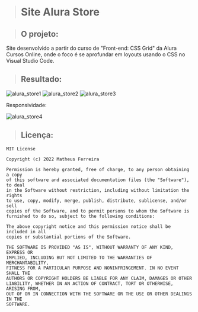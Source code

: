 > # Site Alura Store

> ## O projeto:

Site desenvolvido a partir do curso de "Front-end: CSS Grid" da Alura Cursos Online, onde o foco é se aprofundar em loyouts usando o CSS no Visual Studio Code.

> ## Resultado:

![alura_store1](https://user-images.githubusercontent.com/59848966/87021607-ce201980-c1ab-11ea-87d8-2ab5fe7796f0.png)
![alura_store2](https://user-images.githubusercontent.com/59848966/87021614-cf514680-c1ab-11ea-94b4-2ff4c7af0972.png)
![alura_store3](https://user-images.githubusercontent.com/59848966/87021617-cfe9dd00-c1ab-11ea-9027-c62c29bfe221.png)

Responsividade:

![alura_store4](https://user-images.githubusercontent.com/59848966/87021620-d0827380-c1ab-11ea-9988-2c887cce59ae.png)

> ## Licença:

	MIT License

	Copyright (c) 2022 Matheus Ferreira

	Permission is hereby granted, free of charge, to any person obtaining a copy
	of this software and associated documentation files (the "Software"), to deal
	in the Software without restriction, including without limitation the rights
	to use, copy, modify, merge, publish, distribute, sublicense, and/or sell
	copies of the Software, and to permit persons to whom the Software is
	furnished to do so, subject to the following conditions:

	The above copyright notice and this permission notice shall be included in all
	copies or substantial portions of the Software.

	THE SOFTWARE IS PROVIDED "AS IS", WITHOUT WARRANTY OF ANY KIND, EXPRESS OR
	IMPLIED, INCLUDING BUT NOT LIMITED TO THE WARRANTIES OF MERCHANTABILITY,
	FITNESS FOR A PARTICULAR PURPOSE AND NONINFRINGEMENT. IN NO EVENT SHALL THE
	AUTHORS OR COPYRIGHT HOLDERS BE LIABLE FOR ANY CLAIM, DAMAGES OR OTHER
	LIABILITY, WHETHER IN AN ACTION OF CONTRACT, TORT OR OTHERWISE, ARISING FROM,
	OUT OF OR IN CONNECTION WITH THE SOFTWARE OR THE USE OR OTHER DEALINGS IN THE
	SOFTWARE.
